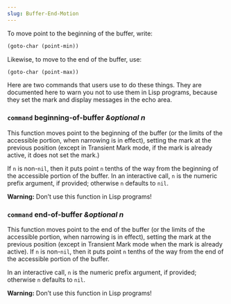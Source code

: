 ```yaml
---
slug: Buffer-End-Motion
---
```


To move point to the beginning of the buffer, write:

```lisp
(goto-char (point-min))
```

Likewise, to move to the end of the buffer, use:

```lisp
(goto-char (point-max))
```

Here are two commands that users use to do these things. They are documented here to warn you not to use them in Lisp programs, because they set the mark and display messages in the echo area.

### <span className="tag command">`command`</span> **beginning-of-buffer** *\&optional n*

This function moves point to the beginning of the buffer (or the limits of the accessible portion, when narrowing is in effect), setting the mark at the previous position (except in Transient Mark mode, if the mark is already active, it does not set the mark.)

If `n` is non-`nil`, then it puts point `n` tenths of the way from the beginning of the accessible portion of the buffer. In an interactive call, `n` is the numeric prefix argument, if provided; otherwise `n` defaults to `nil`.

**Warning:** Don’t use this function in Lisp programs!

### <span className="tag command">`command`</span> **end-of-buffer** *\&optional n*

This function moves point to the end of the buffer (or the limits of the accessible portion, when narrowing is in effect), setting the mark at the previous position (except in Transient Mark mode when the mark is already active). If `n` is non-`nil`, then it puts point `n` tenths of the way from the end of the accessible portion of the buffer.

In an interactive call, `n` is the numeric prefix argument, if provided; otherwise `n` defaults to `nil`.

**Warning:** Don’t use this function in Lisp programs!
